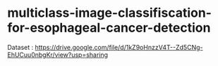# multiclass-image-classifiscation-for-esophageal-cancer-detection

Dataset : https://drive.google.com/file/d/1kZ9oHnzzV4T--Zd5CNg-EhUCuu0nbgKr/view?usp=sharing

